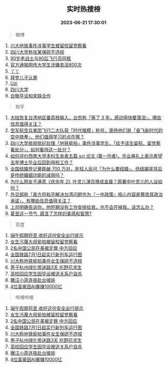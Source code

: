 <div align="center"><h2>实时热搜榜</h2><h4>2023-06-21 17:30:01</h4></div>

> 微博  

1. [川大地铁事件涉事学生被留校留党察看](https://s.weibo.com/weibo?q=%23%E5%B7%9D%E5%A4%A7%E5%9C%B0%E9%93%81%E4%BA%8B%E4%BB%B6%E6%B6%89%E4%BA%8B%E5%AD%A6%E7%94%9F%E8%A2%AB%E7%95%99%E6%A0%A1%E7%95%99%E5%85%9A%E5%AF%9F%E7%9C%8B%23&t=31&band_rank=1&Refer=top)<br />
2. [四川大学称张某保研不违规](https://s.weibo.com/weibo?q=%23%E5%9B%9B%E5%B7%9D%E5%A4%A7%E5%AD%A6%E7%A7%B0%E5%BC%A0%E6%9F%90%E4%BF%9D%E7%A0%94%E4%B8%8D%E8%BF%9D%E8%A7%84%23&t=31&band_rank=2&Refer=top)<br />
3. [90岁老战士与90后飞行员同框](https://s.weibo.com/weibo?q=%2390%E5%B2%81%E8%80%81%E6%88%98%E5%A3%AB%E4%B8%8E90%E5%90%8E%E9%A3%9E%E8%A1%8C%E5%91%98%E5%90%8C%E6%A1%86%23&t=31&band_rank=3&Refer=top)<br />
4. [官方通报网传大学生涉嫌卖淫800次](https://s.weibo.com/weibo?q=%23%E5%AE%98%E6%96%B9%E9%80%9A%E6%8A%A5%E7%BD%91%E4%BC%A0%E5%A4%A7%E5%AD%A6%E7%94%9F%E6%B6%89%E5%AB%8C%E5%8D%96%E6%B7%AB800%E6%AC%A1%23&t=31&band_rank=4&Refer=top)<br />
5. [丫丫](https://s.weibo.com/weibo?q=%E4%B8%AB%E4%B8%AB&t=31&band_rank=5&Refer=top)<br />
6. [拜登儿子认罪](https://s.weibo.com/weibo?q=%23%E6%8B%9C%E7%99%BB%E5%84%BF%E5%AD%90%E8%AE%A4%E7%BD%AA%23&t=31&band_rank=6&Refer=top)<br />
7. [Uzi](https://s.weibo.com/weibo?q=Uzi&t=31&band_rank=7&Refer=top)<br />
8. [四川大学](https://s.weibo.com/weibo?q=%E5%9B%9B%E5%B7%9D%E5%A4%A7%E5%AD%A6&t=31&band_rank=8&Refer=top)<br />
9. [白敬亭谈和宋轶合作](https://s.weibo.com/weibo?q=%23%E7%99%BD%E6%95%AC%E4%BA%AD%E8%B0%88%E5%92%8C%E5%AE%8B%E8%BD%B6%E5%90%88%E4%BD%9C%23&t=31&band_rank=9&Refer=top)<br />

> 知乎  

1. [大陆恢复台湾地区番荔枝输入，台农称「等了 3 年，感动得快要落泪」，哪些信息值得关注？](https://www.zhihu.com/question/607719193)<br />
2. [空军航空兵某团飞行二大队获「时代楷模」称号，褒扬他们是「奋飞新时代的空中铁拳」，他们值得学习的点在哪？](https://www.zhihu.com/question/607609756)<br />
3. [四川大学依规依纪处理「地铁偷拍」事件涉事学生，「给予该生留校、留党察看处分」，如何看待这一处分？](https://www.zhihu.com/question/607827303)<br />
4. [如何评价西南大学本科生发表五篇 sci 论文 (第一作者)，毕业典礼上表示希望五年博士毕业后回到母校工作？](https://www.zhihu.com/question/607703486)<br />
5. [全国结婚登记量跌破 700 万对，年轻人反问「为什么要结婚」，低结婚率背后是传统婚姻功能的减弱吗？](https://www.zhihu.com/question/607794507)<br />
6. [为什么网友不满意《庆余年 2》叶灵儿演员换成金晨？原著中叶灵儿的人设如何？](https://www.zhihu.com/question/607597903)<br />
7. [外交部称「美方将和平解决台湾问题作为『一中政策』核心内容是篡改其政治承诺」，有哪些信息值得关注？](https://www.zhihu.com/question/607789531)<br />
8. [上司明确告诉你，他短期没有工作安排给我，也不会开掉我，该怎么办？](https://www.zhihu.com/question/604903596)<br />
9. [夏至这一节气, 蕴含了怎样的美感和智慧?](https://www.zhihu.com/question/607799333)<br />

> 百度  

1. [端午假期将至 收好这份安全出行提示](https://www.baidu.com/s?wd=%E7%AB%AF%E5%8D%88%E5%81%87%E6%9C%9F%E5%B0%86%E8%87%B3+%E6%94%B6%E5%A5%BD%E8%BF%99%E4%BB%BD%E5%AE%89%E5%85%A8%E5%87%BA%E8%A1%8C%E6%8F%90%E7%A4%BA&sa=fyb_news&rsv_dl=fyb_news)<br />
2. [女生污蔑大叔偷拍被留校留党察看](https://www.baidu.com/s?wd=%E5%A5%B3%E7%94%9F%E6%B1%A1%E8%94%91%E5%A4%A7%E5%8F%94%E5%81%B7%E6%8B%8D%E8%A2%AB%E7%95%99%E6%A0%A1%E7%95%99%E5%85%9A%E5%AF%9F%E7%9C%8B&sa=fyb_news&rsv_dl=fyb_news)<br />
3. [2名中国公民在美被定罪 中方回应](https://www.baidu.com/s?wd=2%E5%90%8D%E4%B8%AD%E5%9B%BD%E5%85%AC%E6%B0%91%E5%9C%A8%E7%BE%8E%E8%A2%AB%E5%AE%9A%E7%BD%AA+%E4%B8%AD%E6%96%B9%E5%9B%9E%E5%BA%94&sa=fyb_news&rsv_dl=fyb_news)<br />
4. [全国铁路7月1日起实行新列车运行图](https://www.baidu.com/s?wd=%E5%85%A8%E5%9B%BD%E9%93%81%E8%B7%AF7%E6%9C%881%E6%97%A5%E8%B5%B7%E5%AE%9E%E8%A1%8C%E6%96%B0%E5%88%97%E8%BD%A6%E8%BF%90%E8%A1%8C%E5%9B%BE&sa=fyb_news&rsv_dl=fyb_news)<br />
5. [川大称地铁偷拍事件女生保研不违规](https://www.baidu.com/s?wd=%E5%B7%9D%E5%A4%A7%E7%A7%B0%E5%9C%B0%E9%93%81%E5%81%B7%E6%8B%8D%E4%BA%8B%E4%BB%B6%E5%A5%B3%E7%94%9F%E4%BF%9D%E7%A0%94%E4%B8%8D%E8%BF%9D%E8%A7%84&sa=fyb_news&rsv_dl=fyb_news)<br />
6. [男子杭州绿化带迷路3天 吃野花求生](https://www.baidu.com/s?wd=%E7%94%B7%E5%AD%90%E6%9D%AD%E5%B7%9E%E7%BB%BF%E5%8C%96%E5%B8%A6%E8%BF%B7%E8%B7%AF3%E5%A4%A9+%E5%90%83%E9%87%8E%E8%8A%B1%E6%B1%82%E7%94%9F&sa=fyb_news&rsv_dl=fyb_news)<br />
7. [高校回应学生因毕设被送关系户自杀](https://www.baidu.com/s?wd=%E9%AB%98%E6%A0%A1%E5%9B%9E%E5%BA%94%E5%AD%A6%E7%94%9F%E5%9B%A0%E6%AF%95%E8%AE%BE%E8%A2%AB%E9%80%81%E5%85%B3%E7%B3%BB%E6%88%B7%E8%87%AA%E6%9D%80&sa=fyb_news&rsv_dl=fyb_news)<br />
8. [曝汪小菲连夜赴台接娃](https://www.baidu.com/s?wd=%E6%9B%9D%E6%B1%AA%E5%B0%8F%E8%8F%B2%E8%BF%9E%E5%A4%9C%E8%B5%B4%E5%8F%B0%E6%8E%A5%E5%A8%83&sa=fyb_news&rsv_dl=fyb_news)<br />
9. [4位富豪因AI暴赚10000亿](https://www.baidu.com/s?wd=4%E4%BD%8D%E5%AF%8C%E8%B1%AA%E5%9B%A0AI%E6%9A%B4%E8%B5%9A10000%E4%BA%BF&sa=fyb_news&rsv_dl=fyb_news)<br />

> 哔哩哔哩  

1. [端午假期将至 收好这份安全出行提示](https://www.baidu.com/s?wd=%E7%AB%AF%E5%8D%88%E5%81%87%E6%9C%9F%E5%B0%86%E8%87%B3+%E6%94%B6%E5%A5%BD%E8%BF%99%E4%BB%BD%E5%AE%89%E5%85%A8%E5%87%BA%E8%A1%8C%E6%8F%90%E7%A4%BA&sa=fyb_news&rsv_dl=fyb_news)<br />
2. [女生污蔑大叔偷拍被留校留党察看](https://www.baidu.com/s?wd=%E5%A5%B3%E7%94%9F%E6%B1%A1%E8%94%91%E5%A4%A7%E5%8F%94%E5%81%B7%E6%8B%8D%E8%A2%AB%E7%95%99%E6%A0%A1%E7%95%99%E5%85%9A%E5%AF%9F%E7%9C%8B&sa=fyb_news&rsv_dl=fyb_news)<br />
3. [2名中国公民在美被定罪 中方回应](https://www.baidu.com/s?wd=2%E5%90%8D%E4%B8%AD%E5%9B%BD%E5%85%AC%E6%B0%91%E5%9C%A8%E7%BE%8E%E8%A2%AB%E5%AE%9A%E7%BD%AA+%E4%B8%AD%E6%96%B9%E5%9B%9E%E5%BA%94&sa=fyb_news&rsv_dl=fyb_news)<br />
4. [全国铁路7月1日起实行新列车运行图](https://www.baidu.com/s?wd=%E5%85%A8%E5%9B%BD%E9%93%81%E8%B7%AF7%E6%9C%881%E6%97%A5%E8%B5%B7%E5%AE%9E%E8%A1%8C%E6%96%B0%E5%88%97%E8%BD%A6%E8%BF%90%E8%A1%8C%E5%9B%BE&sa=fyb_news&rsv_dl=fyb_news)<br />
5. [川大称地铁偷拍事件女生保研不违规](https://www.baidu.com/s?wd=%E5%B7%9D%E5%A4%A7%E7%A7%B0%E5%9C%B0%E9%93%81%E5%81%B7%E6%8B%8D%E4%BA%8B%E4%BB%B6%E5%A5%B3%E7%94%9F%E4%BF%9D%E7%A0%94%E4%B8%8D%E8%BF%9D%E8%A7%84&sa=fyb_news&rsv_dl=fyb_news)<br />
6. [男子杭州绿化带迷路3天 吃野花求生](https://www.baidu.com/s?wd=%E7%94%B7%E5%AD%90%E6%9D%AD%E5%B7%9E%E7%BB%BF%E5%8C%96%E5%B8%A6%E8%BF%B7%E8%B7%AF3%E5%A4%A9+%E5%90%83%E9%87%8E%E8%8A%B1%E6%B1%82%E7%94%9F&sa=fyb_news&rsv_dl=fyb_news)<br />
7. [高校回应学生因毕设被送关系户自杀](https://www.baidu.com/s?wd=%E9%AB%98%E6%A0%A1%E5%9B%9E%E5%BA%94%E5%AD%A6%E7%94%9F%E5%9B%A0%E6%AF%95%E8%AE%BE%E8%A2%AB%E9%80%81%E5%85%B3%E7%B3%BB%E6%88%B7%E8%87%AA%E6%9D%80&sa=fyb_news&rsv_dl=fyb_news)<br />
8. [曝汪小菲连夜赴台接娃](https://www.baidu.com/s?wd=%E6%9B%9D%E6%B1%AA%E5%B0%8F%E8%8F%B2%E8%BF%9E%E5%A4%9C%E8%B5%B4%E5%8F%B0%E6%8E%A5%E5%A8%83&sa=fyb_news&rsv_dl=fyb_news)<br />
9. [4位富豪因AI暴赚10000亿](https://www.baidu.com/s?wd=4%E4%BD%8D%E5%AF%8C%E8%B1%AA%E5%9B%A0AI%E6%9A%B4%E8%B5%9A10000%E4%BA%BF&sa=fyb_news&rsv_dl=fyb_news)<br />
